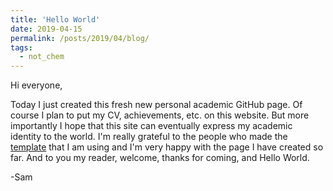 ```yaml
---
title: 'Hello World'
date: 2019-04-15
permalink: /posts/2019/04/blog/
tags:
  - not_chem
---
```


Hi everyone,

Today I just created this fresh new personal academic GitHub page. Of course I plan to put my CV, achievements, etc. on this website. But more importantly I hope that this site can eventually express my academic identity to the world. I'm really grateful to the people who made the  [template](https://github.com/academicpages) that I am using and I'm very happy with the page I have created so far. And to you my reader, welcome, thanks for coming, and Hello World.

-Sam
